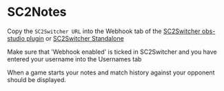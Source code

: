 # SC2Notes

Copy the `SC2Switcher URL` into the Webhook tab of the [SC2Switcher obs-studio plugin](https://github.com/leigholiver/OBS-SC2Switcher) or [SC2Switcher Standalone](https://github.com/leigholiver/SC2Switcher-Standalone)

Make sure that 'Webhook enabled' is ticked in SC2Switcher and you have entered your username into the Usernames tab

When a game starts your notes and match history against your opponent should be displayed.